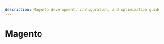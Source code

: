 ```yaml
---
description: Magento development, configuration, and optimization guides covering e-commerce platform best practices.
---
```

# Magento